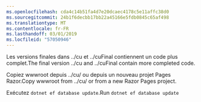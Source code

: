 ```yaml
---
ms.openlocfilehash: cda4c14b51fa4d7e20dcaec4178c5e11affc38d0
ms.sourcegitcommit: 24b1f6decbb17bb22a45166e5fdb0845c65af498
ms.translationtype: MT
ms.contentlocale: fr-FR
ms.lasthandoff: 03/01/2019
ms.locfileid: "57050946"
---
```

<span data-ttu-id="9306c-101">Les versions finales dans ../cu et ../cuFinal contiennent un code plus complet.</span><span class="sxs-lookup"><span data-stu-id="9306c-101">The final version ../cu and ../cuFinal contain more completed code.</span></span>

<span data-ttu-id="9306c-102">Copiez wwwroot depuis ../cu/ ou depuis un nouveau projet Pages Razor.</span><span class="sxs-lookup"><span data-stu-id="9306c-102">Copy wwwroot from ../cu/ or from a new Razor Pages project.</span></span>

<span data-ttu-id="9306c-103">Exécutez `dotnet ef database update`.</span><span class="sxs-lookup"><span data-stu-id="9306c-103">Run `dotnet ef database update`</span></span>
